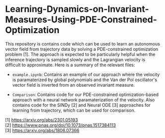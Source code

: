 # Learning-Dynamics-on-Invariant-Measures-Using-PDE-Constrained-Optimization

This repository is contains code which can be used to learn an autonomous vector field from trajectory data by solving a PDE-constrained optimization problem [1]. The approach is expected to be particularly helpful when the inference trajectory is sampled slowly and the Lagrangian velocity is difficult to approximate. Here is a summary of the relevant files: 

- `example.ipynb`: Contains an example of our approach where the velocity is paramaterized by global polynomials and the Van der Pol oscillator's vector field is inverted from an observed invariant measure.

- `Comparison`: Contains code for our PDE-constrained optimization-based approach with a neural network paramaterization of the velocity. Also contains code for the SINDy [2] and Neural ODE [3] approaches for learning from trajectory, which can be used for comparison. 

[1] https://arxiv.org/abs/2301.05193 \
[2] https://www.pnas.org/doi/10.1073/pnas.1517384113 \
[3] https://arxiv.org/abs/1806.07366
